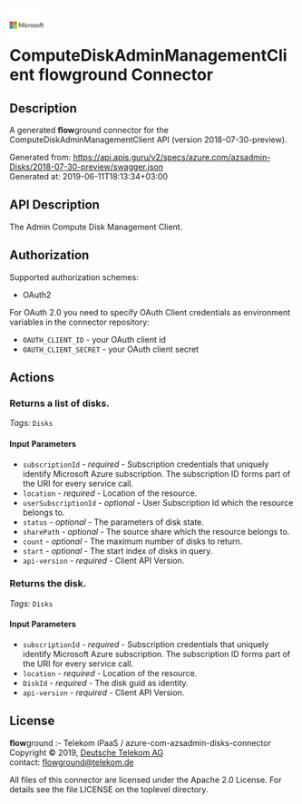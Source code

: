 # ![LOGO](logo.png) ComputeDiskAdminManagementClient **flow**ground Connector

## Description

A generated **flow**ground connector for the ComputeDiskAdminManagementClient API (version 2018-07-30-preview).

Generated from: https://api.apis.guru/v2/specs/azure.com/azsadmin-Disks/2018-07-30-preview/swagger.json<br/>
Generated at: 2019-06-11T18:13:34+03:00

## API Description

The Admin Compute Disk Management Client.

## Authorization

Supported authorization schemes:
- OAuth2

For OAuth 2.0 you need to specify OAuth Client credentials as environment variables in the connector repository:
* `OAUTH_CLIENT_ID` - your OAuth client id
* `OAUTH_CLIENT_SECRET` - your OAuth client secret

## Actions

### Returns a list of disks.

*Tags:* `Disks`

#### Input Parameters
* `subscriptionId` - _required_ - Subscription credentials that uniquely identify Microsoft Azure subscription. The subscription ID forms part of the URI for every service call.
* `location` - _required_ - Location of the resource.
* `userSubscriptionId` - _optional_ - User Subscription Id which the resource belongs to.
* `status` - _optional_ - The parameters of disk state.
* `sharePath` - _optional_ - The source share which the resource belongs to.
* `count` - _optional_ - The maximum number of disks to return.
* `start` - _optional_ - The start index of disks in query.
* `api-version` - _required_ - Client API Version.

### Returns the disk.

*Tags:* `Disks`

#### Input Parameters
* `subscriptionId` - _required_ - Subscription credentials that uniquely identify Microsoft Azure subscription. The subscription ID forms part of the URI for every service call.
* `location` - _required_ - Location of the resource.
* `DiskId` - _required_ - The disk guid as identity.
* `api-version` - _required_ - Client API Version.

## License

**flow**ground :- Telekom iPaaS / azure-com-azsadmin-disks-connector<br/>
Copyright © 2019, [Deutsche Telekom AG](https://www.telekom.de)<br/>
contact: flowground@telekom.de

All files of this connector are licensed under the Apache 2.0 License. For details
see the file LICENSE on the toplevel directory.
